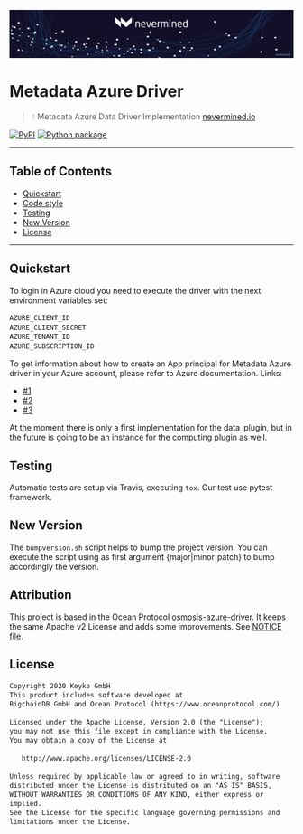 [![banner](https://raw.githubusercontent.com/nevermined-io/assets/main/images/logo/banner_logo.png)](https://nevermined.io)

# Metadata Azure Driver

> 💧 Metadata Azure Data Driver Implementation
> [nevermined.io](https://nevermined.io)

[![PyPI](https://img.shields.io/pypi/v/nevermined-metadata-azure-driver.svg)](https://pypi.org/project/nevermined-metadata-azure-driver/)
[![Python package](https://github.com/nevermined-io/metadata-azure-driver/workflows/Python%20package/badge.svg)](https://github.com/nevermined-io/metadata-azure-driver/actions)

---
## Table of Contents

  - [Quickstart](#quickstart)
  - [Code style](#code-style)
  - [Testing](#testing)
  - [New Version](#new-version)
  - [License](#license)

---

## Quickstart

To login in Azure cloud you need to execute the driver with the next environment variables set:
```bash
AZURE_CLIENT_ID
AZURE_CLIENT_SECRET
AZURE_TENANT_ID
AZURE_SUBSCRIPTION_ID
```

To get information about how to create an App principal for Metadata Azure driver in your Azure account, please
refer to Azure documentation. Links:
  - [#1](https://docs.microsoft.com/en-us/python/azure/python-sdk-azure-authenticate?view=azure-python)
  - [#2](https://docs.microsoft.com/en-us/cli/azure/create-an-azure-service-principal-azure-cli?toc=%2Fazure%2Fazure-resource-manager%2Ftoc.json&view=azure-cli-latest)
  - [#3](https://docs.microsoft.com/en-us/azure/azure-resource-manager/resource-group-create-service-principal-portal)


At the moment there is only a first implementation for the data_plugin, but in the future is going to be an instance 
for the computing plugin as well.

    
## Testing

Automatic tests are setup via Travis, executing `tox`.
Our test use pytest framework.

## New Version

The `bumpversion.sh` script helps to bump the project version. You can execute the script using as first argument {major|minor|patch} to bump accordingly the version.

## Attribution

This project is based in the Ocean Protocol [osmosis-azure-driver](https://github.com/oceanprotocol/osmosis-azure-driver).
It keeps the same Apache v2 License and adds some improvements. See [NOTICE file](NOTICE).

## License

```
Copyright 2020 Keyko GmbH
This product includes software developed at
BigchainDB GmbH and Ocean Protocol (https://www.oceanprotocol.com/)

Licensed under the Apache License, Version 2.0 (the "License");
you may not use this file except in compliance with the License.
You may obtain a copy of the License at

   http://www.apache.org/licenses/LICENSE-2.0

Unless required by applicable law or agreed to in writing, software
distributed under the License is distributed on an "AS IS" BASIS,
WITHOUT WARRANTIES OR CONDITIONS OF ANY KIND, either express or implied.
See the License for the specific language governing permissions and
limitations under the License.
```